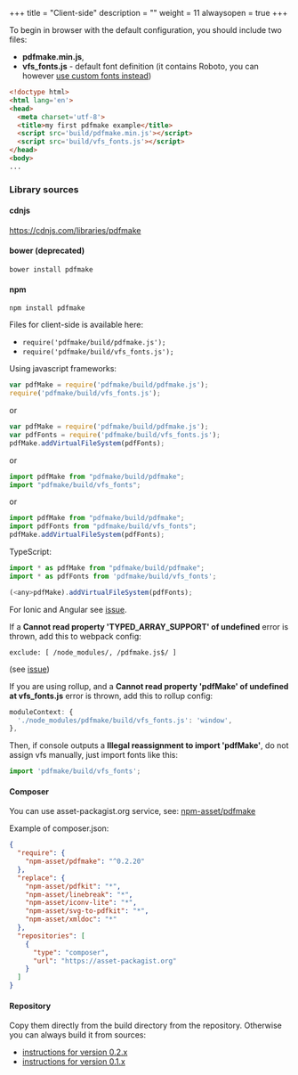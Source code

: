 +++
title = "Client-side"
description = ""
weight = 11
alwaysopen = true
+++

To begin in browser with the default configuration, you should include two files:

* **pdfmake.min.js**,
* **vfs_fonts.js** - default font definition (it contains Roboto, you can however [use custom fonts instead](/docs/0.1/fonts/custom-fonts-client-side/))

```html
<!doctype html>
<html lang='en'>
<head>
  <meta charset='utf-8'>
  <title>my first pdfmake example</title>
  <script src='build/pdfmake.min.js'></script>
  <script src='build/vfs_fonts.js'></script>
</head>
<body>
...
```

### Library sources

#### cdnjs

https://cdnjs.com/libraries/pdfmake

#### bower (deprecated)

```
bower install pdfmake
```

#### npm

```
npm install pdfmake
```

Files for client-side is available here:

* `require('pdfmake/build/pdfmake.js');`
* `require('pdfmake/build/vfs_fonts.js');`

Using javascript frameworks:

```js
var pdfMake = require('pdfmake/build/pdfmake.js');
require('pdfmake/build/vfs_fonts.js');
```

or

```js
var pdfMake = require('pdfmake/build/pdfmake.js');
var pdfFonts = require('pdfmake/build/vfs_fonts.js');
pdfMake.addVirtualFileSystem(pdfFonts);
```

or

```js
import pdfMake from "pdfmake/build/pdfmake";
import "pdfmake/build/vfs_fonts";
```

or

```js
import pdfMake from "pdfmake/build/pdfmake";
import pdfFonts from "pdfmake/build/vfs_fonts";
pdfMake.addVirtualFileSystem(pdfFonts);
```

TypeScript:

```js
import * as pdfMake from "pdfmake/build/pdfmake";
import * as pdfFonts from 'pdfmake/build/vfs_fonts';

(<any>pdfMake).addVirtualFileSystem(pdfFonts);
```

For Ionic and Angular see [issue](https://github.com/bpampuch/pdfmake/issues/1030).

If a **Cannot read property 'TYPED_ARRAY_SUPPORT' of undefined** error is thrown, add this to webpack config:
```
exclude: [ /node_modules/, /pdfmake.js$/ ]
```
(see [issue](https://github.com/bpampuch/pdfmake/issues/1100#issuecomment-336728521))

If you are using rollup, and a **Cannot read property 'pdfMake' of undefined at vfs_fonts.js** error is thrown, add this to rollup config:
```js
moduleContext: {
  './node_modules/pdfmake/build/vfs_fonts.js': 'window',
},
```
Then, if console outputs a **Illegal reassignment to import 'pdfMake'**, do not assign vfs manually, just import fonts like this:
```js
import 'pdfmake/build/vfs_fonts';
```

#### Composer

You can use asset-packagist.org service, see: [npm-asset/pdfmake](https://asset-packagist.org/package/npm-asset/pdfmake)

Example of composer.json:
```json
{
  "require": {
    "npm-asset/pdfmake": "^0.2.20"
  },
  "replace": {
    "npm-asset/pdfkit": "*",
    "npm-asset/linebreak": "*",
    "npm-asset/iconv-lite": "*",
    "npm-asset/svg-to-pdfkit": "*",
    "npm-asset/xmldoc": "*"
  },
  "repositories": [
    {
      "type": "composer",
      "url": "https://asset-packagist.org"
    }
  ]
}
```

#### Repository

Copy them directly from the build directory from the repository. Otherwise you can always build it from sources:
-  [instructions for version 0.2.x](https://github.com/bpampuch/pdfmake/tree/0.2#building-from-sources-version-02x)
-  [instructions for version 0.1.x](https://github.com/bpampuch/pdfmake/tree/0.1#building-from-sources-version-01x)
